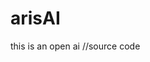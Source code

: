 # arisAI
this is an open ai 
//source code
<!DOCTYPE html>
<html lang="en">

<head>
    <meta charset="UTF-8">
    <meta name="viewport" content="width=device-width, initial-scale=1.0">
    <title>AI Chat Assistant</title>
    <script src="https://cdn.tailwindcss.com"></script>
    <script>
        tailwind.config = {
            darkMode: 'class'
        }

    </script>
    <style>
        @keyframes fadeIn {
            from {
                opacity: 0;
            }

            to {
                opacity: 1;
            }
        }

        @keyframes pulse {

            0%,
            100% {
                opacity: 1;
            }

            50% {
                opacity: 0.5;
            }
        }

        .fade-in {
            animation: fadeIn 0.3s ease-out forwards;
            will-change: opacity, transform;
        }
        .typing-indicator span {
            animation: pulse 1.5s infinite ease-in-out;
            will-change: opacity;
        }

        .typing-indicator span:nth-child(2) {
            animation-delay: 0.2s;
        }

        .typing-indicator span:nth-child(3) {
            animation-delay: 0.4s;
        }

        .chat-height {
            height: calc(100vh - 200px);
        }

        @media (max-width: 640px) {
            .chat-height {
                height: calc(100vh - 180px);
            }
        }
    </style>
</head>

<body class="bg-gray-50 dark:bg-gray-900 transition-colors duration-200">
    <div class="max-w-4xl mx-auto h-screen flex flex-col">
        <!-- Header -->
        <div id="navbar"
            class="bg-white dark:bg-gray-800 shadow-sm p-4 flex items-center justify-between border-b border-gray-200 dark:border-gray-700">
            <div class="flex items-center space-x-3">
                <img src="logo.png" alt="AI Assistant Logo" class="w-10 h-10 rounded-full" />
                <h1 class="text-xl font-bold text-gray-900 dark:text-white">aris</h1>
            </div>
            <!-- No additional <script src="..."> needed here; Tailwind is already loaded in <head> -->


            <div class="flex items-center space-x-2">
                <button type="button" id="theme-toggle"
                    class="p-2 rounded-full hover:bg-gray-200 dark:hover:bg-gray-700 transition-colors"
                    title="Toggle theme" aria-label="Toggle theme">
                    <svg id="theme-icon" class="w-5 h-5 text-gray-600 dark:text-gray-300" fill="none"
                        viewBox="0 0 24 24" stroke="currentColor">
                        <path stroke-linecap="round" stroke-linejoin="round" stroke-width="2"
                            d="M12 3v1m0 16v1m9-9h-1M4 12H3m15.364 6.364l-.707-.707M6.343 6.343l-.707-.707m12.728 0l-.707.707M6.343 17.657l-.707.707M16 12a4 4 0 11-8 0 4 4 0 018 0z" />
                    </svg>
                    <!-- Archive toggle button -->
                    <!-- Archive toggle button for sidebar (shows only on desktop) -->
                    <!-- <button type="button" id="sidebar-archive-toggle"
                        class="hidden md:inline-flex p-2 rounded-full hover:bg-gray-200 dark:hover:bg-gray-700 transition-colors ml-2"
                        title="Show/Hide Archive in Sidebar" aria-label="Show/Hide Archive in Sidebar">

                    </button> -->
                    <script>
                        // Archive toggle for sidebar
                        const sidebarArchiveToggle = document.getElementById('sidebar-archive-toggle');
                        const sidebarArchiveIcon = document.getElementById('sidebar-archive-icon');
                        if (sidebarArchiveToggle) {
                            sidebarArchiveToggle.addEventListener('click', () => {
                                showArchive = !showArchive;
                                sidebarArchiveIcon.classList.toggle('text-yellow-500', showArchive);
                                renderHistoryWithArchive();
                            });
                            sidebarArchiveToggle.style.display = 'none';
                        }
                        let lastLoadedIdx = null;
                        function loadHistory(idx) {
                            lastLoadedIdx = idx;
                            const messagesDiv = document.getElementById('messages');
                            messagesDiv.innerHTML = '';
                            currentSession = [];
                            chatHistory[idx].messages.forEach(msg => {
                                addMessage(msg.content, msg.isUser);
                                currentSession.push({ content: msg.content, isUser: msg.isUser });
                            });
                        }
                        // Override addMessage to handle session management
                        // const originalAddMessage = addMessage;
                        // let currentSession = [];
                        addMessage = function (content, isUser) {
                            originalAddMessage(content, isUser);
                            currentSession.push({ content, isUser });
                            // Save session as "New Chat" if first message, or use first user message as title
                            let title = currentSession.find(m => m.isUser)?.content?.slice(0, 30) || 'New Chat';
                            saveHistory(title, [...currentSession]);
                        };
                        // Initialize currentSession from last loaded history
                        if (lastLoadedIdx !== null && chatHistory[lastLoadedIdx]) {
                            currentSession = [...chatHistory[lastLoadedIdx].messages];
                        } else {
                            currentSession = [];
                            const navbarEl = document.getElementById('navbar');

                            if (navbarEl) {
                                navbarEl.classList.add('py-6', 'px-8');
                                navbarEl.classList.remove('p-4');
                                // Optionally increase text/icon size
                                navbarEl.querySelectorAll('h1').forEach(h => h.classList.add('text-2xl'));
                                navbarEl.querySelectorAll('svg').forEach(svg => svg.classList.add('w-6', 'h-6'));
                            }
                            /* Add navbar icons: share, three-dot (archive/delete), user login */
                            const navbar = document.getElementById('navbar');
                            /* Remove all children except the left (logo/name) and right (icons) containers, then rebuild the right side */
                            let left = null, right = null;
                            if (navbar) {
                                left = navbar.querySelector('.flex.items-center.space-x-3');
                                right = navbar.querySelector('.flex.items-center.space-x-2');
                            }
                        }
                        if (right) {
                            right.innerHTML = ''; // Clear right side
                            // Archive button
                            const archiveBtn = document.createElement('button');
                            archiveBtn.type = 'button';
                            archiveBtn.id = 'archive-toggle';
                            archiveBtn.className = 'p-2 rounded-full hover:bg-gray-200 dark:hover:bg-gray-700 transition-colors ml-2';
                            archiveBtn.title = 'Show/Hide Archive';
                            archiveBtn.setAttribute('aria-label', 'Show/Hide Archive');
                            archiveBtn.innerHTML = `
                                <svg id="archive-icon" class="w-5 h-5 text-gray-600 dark:text-gray-300" fill="none"
                                    viewBox="0 0 24 24" stroke="currentColor">
                                    <path stroke-linecap="round" stroke-linejoin="round" stroke-width="2"
                                        d="M20 7v10a2 2 0 01-2 2H6a2 2 0 01-2-2V7m16 0V5a2 2 0 00-2-2H6a2 2 0 00-2 2v2m16 0H4" />
                                </svg>
                            `;

                            // Share button
                            const shareBtn = document.createElement('button');
                            shareBtn.type = 'button';
                            shareBtn.className = 'p-2 rounded-full hover:bg-gray-200 dark:hover:bg-gray-700 transition-colors ml-2';
                            shareBtn.title = 'Share';
                            shareBtn.setAttribute('aria-label', 'Share');
                            shareBtn.innerHTML = `
                                <svg class="w-5 h-5 text-gray-600 dark:text-gray-300" fill="none" viewBox="0 0 24 24" stroke="currentColor">
                                    <path stroke-linecap="round" stroke-linejoin="round" stroke-width="2" d="M15 8a3 3 0 11-6 0 3 3 0 016 0zm6 8a6 6 0 10-12 0 6 6 0 0012 0zm-6-6v6" />
                                </svg>
                            `;
                            shareBtn.addEventListener('click', () => {
                                if (navigator.share) {
                                    navigator.share({
                                        title: document.title,
                                        url: window.location.href
                                    });
                                } else {
                                    prompt('Copy this link:', window.location.href);
                                }
                            });
                            // User/login button
                            const userBtn = document.createElement('button');
                            userBtn.type = 'button';
                            userBtn.className = 'p-2 rounded-full hover:bg-gray-200 dark:hover:bg-gray-700 transition-colors ml-2';
                            userBtn.title = 'User Login';
                            userBtn.setAttribute('aria-label', 'User Login');
                            userBtn.innerHTML = `
                                <svg class="w-6 h-6 text-gray-600 dark:text-gray-300" fill="none" viewBox="0 0 24 24" stroke="currentColor">
                                    <path stroke-linecap="round" stroke-linejoin="round" stroke-width="2" d="M5.121 17.804A9 9 0 1112 21a9 9 0 01-6.879-3.196z" />
                                    <path stroke-linecap="round" stroke-linejoin="round" stroke-width="2" d="M15 11a3 3 0 11-6 0 3 3 0 016 0z" />
                                </svg>
                            `;
                            userBtn.addEventListener('click', () => {
                                alert('User login/profile action');
                            });
                            // Theme toggle button (already present)
                            const themeToggle = document.getElementById('theme-toggle');
                            if (themeToggle) {
                                right.appendChild(themeToggle);
                            }
                            right.appendChild(archiveBtn);
                            right.appendChild(shareBtn);
                            right.appendChild(userBtn);
                        }
                        if (navbar) {
                            // Create share button
                            const shareBtn = document.createElement('button');
                            shareBtn.type = 'button';
                            shareBtn.className = 'p-2 rounded-full hover:bg-gray-200 dark:hover:bg-gray-700 transition-colors ml-2';
                            shareBtn.title = 'Share';
                            shareBtn.innerHTML = `
                                <svg class="w-5 h-5 text-gray-600 dark:text-gray-300" fill="none" viewBox="0 0 24 24" stroke="currentColor">
                                    <path stroke-linecap="round" stroke-linejoin="round" stroke-width="2" d="M15 8a3 3 0 11-6 0 3 3 0 016 0zm6 8a6 6 0 10-12 0 6 6 0 0012 0zm-6-6v6" />
                                </svg>
                            `;
                            shareBtn.addEventListener('click', () => {
                                if (navigator.share) {
                                    navigator.share({
                                        title: document.title,
                                        url: window.location.href
                                    });
                                } else {
                                    prompt('Copy this link:', window.location.href);
                                }
                            });

                            // Create three-dot menu button
                            const menuBtn = document.createElement('button');
                            menuBtn.type = 'button';
                            menuBtn.className = 'p-2 rounded-full hover:bg-gray-200 dark:hover:bg-gray-700 transition-colors ml-2 relative';
                            menuBtn.title = 'More options';
                            menuBtn.innerHTML = `
                                <svg class="w-5 h-5 text-gray-600 dark:text-gray-300" fill="none" viewBox="0 0 24 24" stroke="currentColor">
                                    <circle cx="5" cy="12" r="1.5"/>
                                    <circle cx="12" cy="12" r="1.5"/>
                                    <circle cx="19" cy="12" r="1.5"/>
                                </svg>
                            `;
                            // Remove or adjust these lines to avoid layout issues
                            // navbar.style.width = '1000%';
                            // navbar.style.maxWidth = 'max-content';
                            // Dropdown menu for three-dot
                            const menu = document.createElement('div');
                            menu.className = 'absolute right-0 mt-2 w-40 bg-white dark:bg-gray-800 rounded shadow-lg border border-gray-200 dark:border-gray-700 z-50 hidden';
                            menu.innerHTML = `
                                <button class="w-full text-left px-4 py-2 hover:bg-gray-100 dark:hover:bg-gray-700" id="navbar-archive">Archive</button>
                                <button class="w-full text-left px-4 py-2 hover:bg-gray-100 dark:hover:bg-gray-700 text-red-500" id="navbar-delete">Delete</button>
                            `;
                            menuBtn.appendChild(menu);
                            menuBtn.addEventListener('click', (e) => {
                                e.stopPropagation();
                                menu.classList.toggle('hidden');
                            });
                            document.addEventListener('click', () => menu.classList.add('hidden'));
                            menu.querySelector('#navbar-archive').addEventListener('click', (e) => {
                                e.stopPropagation();
                                alert('Archive action from navbar');
                                menu.classList.add('hidden');
                            });
                            menu.querySelector('#navbar-delete').addEventListener('click', (e) => {
                                e.stopPropagation();
                                alert('Delete action from navbar');
                                menu.classList.add('hidden');
                            });

                            // Create user login icon
                            const userBtn = document.createElement('button');
                            userBtn.type = 'button';
                            userBtn.className = 'p-2 rounded-full hover:bg-gray-200 dark:hover:bg-gray-700 transition-colors ml-2';
                            userBtn.title = 'User Login';
                            userBtn.innerHTML = `
                                <svg class="w-6 h-6 text-gray-600 dark:text-gray-300" fill="none" viewBox="0 0 24 24" stroke="currentColor">
                                    <path stroke-linecap="round" stroke-linejoin="round" stroke-width="2" d="M5.121 17.804A9 9 0 1112 21a9 9 0 01-6.879-3.196z" />
                                    <path stroke-linecap="round" stroke-linejoin="round" stroke-width="2" d="M15 11a3 3 0 11-6 0 3 3 0 016 0z" />
                                </svg>
                            `;
                            userBtn.addEventListener('click', () => {
                                alert('User login/profile action');
                            });

                            // Insert icons before the archive-toggle button
                            const archiveToggle = document.getElementById('archive-toggle');
                            if (archiveToggle) {
                                archiveToggle.parentNode.insertBefore(shareBtn, archiveToggle);
                                archiveToggle.parentNode.insertBefore(menuBtn, archiveToggle);
                                archiveToggle.parentNode.insertBefore(userBtn, archiveToggle.nextSibling);
                            }
                        }
                        // Initialize lastLoadedIdx to null
                        lastLoadedIdx = null;
                        // Add logic to handle session management
                        // This will be used to determine if we are continuing a session or starting a new one

                        // Initialize lastLoadedIdx to null
                        lastLoadedIdx = null; // No chat loaded initially
                        // Initialize currentSession to an empty array
                        /*
                         * When loading a chat from history, continue in that session (no "New Chat" is created).
                         * When sending a message, if lastLoadedIdx is set, append to that session.
                         * If not, create a new session.
                         * This logic is handled in the overridden addMessage below.
                         */

                        // When sending a message, continue in the current session if loaded from history
                        const originalAddMessageForContinue = addMessage;
                        addMessage = function (content, isUser) {
                            originalAddMessageForContinue(content, isUser);
                            if (lastLoadedIdx !== null && chatHistory[lastLoadedIdx]) {
                                currentSession.push({ content, isUser });
                                chatHistory[lastLoadedIdx].messages = [...currentSession];
                                // Update title if first user message
                                let title = currentSession.find(m => m.isUser)?.content?.slice(0, 30) || 'New Chat';
                                chatHistory[lastLoadedIdx].title = title;
                                localStorage.setItem('chatHistory', JSON.stringify(chatHistory));
                                renderHistoryWithArchive();
                            } else {
                                currentSession.push({ content, isUser });
                                let title = currentSession.find(m => m.isUser)?.content?.slice(0, 30) || 'New Chat';
                                saveHistory(title, [...currentSession]);
                                lastLoadedIdx = 0;
                            }
                        };
                    </script>
                    <button type="button" id="archive-toggle"
                        class="p-2 rounded-full hover:bg-gray-200 dark:hover:bg-gray-700 transition-colors ml-2"
                        title="Show/Hide Archive" aria-label="Show/Hide Archive">
                        <svg id="archive-icon" class="w-5 h-5 text-gray-600 dark:text-gray-300" fill="none"
                            viewBox="0 0 24 24" stroke="currentColor">
                            <path stroke-linecap="round" stroke-linejoin="round" stroke-width="2"
                                d="M20 7v10a2 2 0 01-2 2H6a2 2 0 01-2-2V7m16 0V5a2 2 0 00-2-2H6a2 2 0 00-2 2v2m16 0H4" />
                        </svg>
                    </button>
                    
                    <script>

                        // Archive toggle 
                        /* Move sidebar toggle button below the header/logo on mobile */
                        function adjustSidebarToggleBtn() {
                            const sidebarToggleBtn = document.getElementById('sidebar-toggle');
                            const header = document.querySelector('.bg-white.shadow-sm.p-4.flex.items-center.justify-between');

                            if (window.innerWidth < 768 && sidebarToggleBtn && header) {
                                header.parentNode.insertBefore(sidebarToggleBtn, header.firstChild); // insert at start of header

                                sidebarToggleBtn.style.position = 'relative';
                                sidebarToggleBtn.style.left = '0';
                                sidebarToggleBtn.style.transform = 'none';
                                sidebarToggleBtn.style.marginTop = '0';
                                sidebarToggleBtn.style.marginLeft = '0.5rem';
                            } else if (sidebarToggleBtn) {
                                // Restore to fixed position for desktop
                                sidebarToggleBtn.style.position = 'fixed';
                                sidebarToggleBtn.style.top = '1rem';
                                sidebarToggleBtn.style.left = '1rem';
                                sidebarToggleBtn.style.transform = '';
                                sidebarToggleBtn.style.marginTop = '';
                                sidebarToggleBtn.style.marginLeft = '';
                            }
                        }

                        window.addEventListener('resize', adjustSidebarToggleBtn);
                        document.addEventListener('DOMContentLoaded', adjustSidebarToggleBtn);
                        adjustSidebarToggleBtn();
                        let showArchive = false;
                        const archiveToggle = document.getElementById('archive-toggle');
                        const archiveIcon = document.getElementById('archive-icon');

                        // Make sure historyList is defined before using it
                        // Only assign if not already declared
                        // Removed redeclaration to avoid SyntaxError
                        if (typeof sidebarArchiveToggle === 'undefined') {
                            sidebarArchiveToggle = document.getElementById('sidebar-archive-toggle');
                        }
                        if (sidebarArchiveToggle) {
                            sidebarArchiveToggle.style.display = 'inline-flex';
                        }

                        // Ensure sidebar overlays header/logo on mobile
                        function adjustSidebarZIndex() {
                            const sidebar = document.getElementById('history-sidebar');
                            if (!sidebar) return;
                            if (window.innerWidth < 768) {
                                sidebar.style.zIndex = '50';
                            } else {
                                sidebar.style.zIndex = '30';
                            }
                        }
                        window.addEventListener('resize', adjustSidebarZIndex);
                        document.addEventListener('DOMContentLoaded', adjustSidebarZIndex);
                        adjustSidebarZIndex();
                        // Make sure historyList is defined before using it
                        if (typeof historyList === 'undefined') {
                            historyList = document.getElementById('history-list');
                        }

                        function renderHistoryWithArchive() {
                            // Ensure historyList is assigned before use
                            if (!historyList) {
                                historyList = document.getElementById('history-list');
                                if (!historyList) return;
                            }
                            historyList.innerHTML = '';
                            let filtered = chatHistory.filter(item => showArchive ? item.archived : !item.archived);
                            if (filtered.length === 0) {
                                historyList.innerHTML = `<li class="text-gray-400 text-center py-8">${showArchive ? 'No archived chats' : 'No history yet'}</li>`;
                                return;
                            }
                            filtered.forEach((item, idx) => {
                                // Find the real index in chatHistory
                                const realIdx = chatHistory.indexOf(item);
                                const li = document.createElement('li');
                                li.className = 'group flex items-center justify-between bg-gray-100 dark:bg-gray-800 rounded px-3 py-2 cursor-pointer hover:bg-purple-100 dark:hover:bg-purple-900/40 transition relative';
                                const menuBtn = document.createElement('button');
                                menuBtn.type = 'button';
                                menuBtn.className = 'history-menu-btn ml-2 text-gray-400 hover:text-gray-700 dark:hover:text-gray-200 p-1 rounded-full focus:outline-none';
                                menuBtn.title = 'Options';
                                menuBtn.innerHTML = `
                                    <svg class="w-5 h-5" fill="none" stroke="currentColor" viewBox="0 0 24 24">
                                    <circle cx="5" cy="12" r="1.5"/>
                                    <circle cx="12" cy="12" r="1.5"/>
                                    <circle cx="19" cy="12" r="1.5"/>
                                    </svg>
                                `;
                                const menu = document.createElement('div');
                                menu.className = 'history-options-menu absolute right-0 mt-1 shadow-lg border dark:border-gray-700';
                                menu.innerHTML = `
                                    <button class="rename-history">Rename</button>
                                    <button class="archive-history">${showArchive ? 'Remove from Archive' : 'Archive'}</button>
                                    <button class="delete-history text-red-500">Delete</button>
                                `;
                                menuBtn.addEventListener('click', (e) => {
                                    e.stopPropagation();
                                    document.querySelectorAll('.history-options-menu').forEach(m => m.style.display = 'none');
                                    menu.style.display = menu.style.display === 'block' ? 'none' : 'block';
                                });
                                document.addEventListener('click', () => { menu.style.display = 'none'; });
                                menu.querySelector('.rename-history').addEventListener('click', (e) => {
                                    e.stopPropagation();
                                    menu.style.display = 'none';
                                    const newTitle = prompt('Rename chat:', chatHistory[realIdx].title);
                                    if (newTitle && newTitle.trim()) {
                                        chatHistory[realIdx].title = newTitle.trim();
                                        localStorage.setItem('chatHistory', JSON.stringify(chatHistory));
                                        renderHistoryWithArchive();
                                    }
                                });
                                menu.querySelector('.archive-history').addEventListener('click', (e) => {
                                    e.stopPropagation();
                                    menu.style.display = 'none';
                                    chatHistory[realIdx].archived = !showArchive;
                                    localStorage.setItem('chatHistory', JSON.stringify(chatHistory));
                                    renderHistoryWithArchive();
                                });
                                menu.querySelector('.delete-history').addEventListener('click', (e) => {
                                    e.stopPropagation();
                                    menu.style.display = 'none';
                                    chatHistory.splice(realIdx, 1);
                                    localStorage.setItem('chatHistory', JSON.stringify(chatHistory));
                                    renderHistoryWithArchive();
                                });
                                li.innerHTML = `
                                    <span class="truncate text-gray-900 dark:text-white">${item.title}</span>
                                `;
                                li.appendChild(menuBtn);
                                li.appendChild(menu);
                                li.addEventListener('click', (e) => {
                                    if (e.target.closest('.history-menu-btn') || e.target.closest('.history-options-menu')) return;
                                    loadHistory(realIdx);
                                    if (window.innerWidth < 768) closeSidebar();
                                });
                                historyList.appendChild(li);
                            });
                        }
                        // Override renderHistory
                        renderHistory = renderHistoryWithArchive;
                        archiveToggle.addEventListener('click', () => {
                            showArchive = !showArchive;
                            archiveIcon.classList.toggle('text-yellow-500', showArchive);
                            renderHistoryWithArchive();
                        });
                        // On load, render history (not archived)
                        document.addEventListener('DOMContentLoaded', () => {
                            renderHistoryWithArchive();
                        });
                    </script>
                    <!-- Replace placeholder image with your logo -->
                    <!-- No additional logo needed here; the AI avatar/logo is already shown with each AI message in the chat area. If you want to ensure the AI's logo (logo.png) is used for all AI answers, update the <img> src in addMessage: -->
                    <!-- No additional logo needed here; the AI avatar/logo is already shown with each AI message in the chat area. -->
                    <!-- In the addMessage function, replace: -->
                    <!-- <img src="https://placehold.co/30x30" alt="AI Avatar" class="w-8 h-8 rounded-full mt-1" /> -->
                    <!-- with: -->
                    <!-- <img src="logo.png" alt="AI Assistant Logo" class="w-8 h-8 rounded-full mt-1" /> -->

                </button>
            </div>
        </div>

        <!-- Chat area -->
        <div class="flex-1 overflow-y-auto p-4 chat-height" id="chat-container">
            <div class="flex flex-col space-y-4" id="messages">
                <!-- Welcome message -->
                <div class="flex flex-col items-start fade-in">
                    <div class="flex items-start space-x-2 max-w-xs sm:max-w-md md:max-w-lg">
                        <img src="logo.png" alt="AI Avatar" class="w-8 h-8 rounded-full mt-1" />
                        <div class="bg-purple-100 dark:bg-purple-900/50 p-3 rounded-2xl rounded-tl-none">
                            <p class="text-gray-800 dark:text-gray-100">Hello! I'm your smart assistant here to answer
                                all your questions in real time.</p>
                            <p class="text-xs text-gray-500 dark:text-gray-400 mt-1">Just now</p>
                        </div>
                    </div>
                </div>
            </div>
        </div>

        <!-- Input area -->
        <div class="bg-white dark:bg-gray-800 border-t border-gray-200 dark:border-gray-700 p-4">
            <form id="message-form" class="flex items-center space-x-2">
                <div class="flex-1 relative">
                    <input type="text" id="user-input" placeholder="Ask me anything..."
                        class="w-full p-4 pr-12 rounded-full border border-gray-300 dark:border-gray-600 bg-gray-50 dark:bg-gray-700 text-gray-900 dark:text-white focus:outline-none focus:ring-2 focus:ring-purple-500 focus:border-transparent transition-all" />
                    <button type="button" id="clear-btn"
                        class="absolute right-3 top-1/2 transform -translate-y-1/2 text-gray-400 hover:text-gray-600 dark:hover:text-gray-300"
                        title="Clear input" aria-label="Clear input">
                        <svg class="w-5 h-5" fill="none" stroke="currentColor" viewBox="0 0 24 24">
                            <path stroke-linecap="round" stroke-linejoin="round" stroke-width="2"
                                d="M6 18L18 6M6 6l12 12" />
                        </svg>
                    </button>
                </div>
                <button type="submit"
                    class="p-3 bg-blue-600 text-white rounded-full hover:bg-blue-700 focus:outline-none focus:ring-2 focus:ring-blue-500 focus:ring-offset-2 transition-colors"
                    title="Send message" aria-label="Send message">
                    <svg class="w-5 h-5" fill="none" stroke="currentColor" viewBox="0 0 24 24">
                        <path stroke-linecap="round" stroke-linejoin="round" stroke-width="2"
                            d="M12 19l9 2-9-18-9 18 9-2zm0 0v-8" />
                    </svg>
                </button>
            </form>
            <p class="text-xs text-gray-500 dark:text-gray-400 mt-2 text-center">Responses are generated in real-time
                and may require verification.</p>
        </div>
    </div>

    <script>
        /* Side history bar functionality */

        // Create sidebar HTML
        const sidebar = document.createElement('aside');
        sidebar.id = 'history-sidebar';
        sidebar.className = 'fixed left-0 top-0 h-full w-64 bg-white dark:bg-gray-900 border-r border-gray-200 dark:border-gray-700 shadow-lg z-30 flex flex-col transition-transform transform -translate-x-full md:translate-x-0';
        sidebar.innerHTML = `
            <div class="flex items-center justify-between p-4 border-b border-gray-200 dark:border-gray-700">
                <span class="font-bold text-lg text-gray-900 dark:text-white">History</span>
                <button id="sidebar-close" class="md:hidden p-2 rounded hover:bg-gray-100 dark:hover:bg-gray-800" title="Close sidebar">
                    <svg class="w-5 h-5 text-gray-600 dark:text-gray-300" fill="none" viewBox="0 0 24 24" stroke="currentColor">
                        <path stroke-linecap="round" stroke-linejoin="round" stroke-width="2" d="M6 18L18 6M6 6l12 12" />
                    </svg>
                </button>
            </div>
            <ul id="history-list" class="flex-1 overflow-y-auto p-2 space-y-2"></ul>
            <div class="p-4 border-t border-gray-200 dark:border-gray-700">
                <button id="clear-history" class="w-full py-2 px-3 bg-red-500 text-white rounded hover:bg-red-600 text-sm">Clear History</button>
            </div>
        `;
        // Add "three dot" (options) button to each history item
        // This will be handled in renderHistory by adding a menu button and dropdown
        // Remove "Clear History" button and replace with icon-only button
        // sidebar.querySelector('#clear-history').outerHTML = '';
        sidebar.querySelector('#clear-history').outerHTML = `
            <button id="clear-history" class="w-10 h-10 flex items-center justify-center mx-auto bg-red-500 text-white rounded-full hover:bg-red-600 text-sm" title="Clear History" aria-label="Clear History">
                <svg class="w-5 h-5" fill="none" stroke="currentColor" viewBox="0 0 24 24">
                    <path stroke-linecap="round" stroke-linejoin="round" stroke-width="2" d="M6 18L18 6M6 6l12 12" />
                </svg>
            </button>
            
        `;
        sidebar.querySelector('#clear-history').outerHTML = `
            <button id="clear-history" class="w-10 h-10 flex items-center justify-center mx-auto bg-red-500 text-white rounded-full hover:bg-red-600 text-sm" title="Clear History" aria-label="Clear History">
            <svg class="w-5 h-5" fill="none" stroke="currentColor" viewBox="0 0 24 24">
                <path stroke-linecap="round" stroke-linejoin="round" stroke-width="2" d="M6 18L18 6M6 6l12 12" />
            </svg>
            </button>
        `;
        // Add styles for the dropdown menu
        const style = document.createElement('style');
        style.innerHTML = `
        .history-options-menu {
            display: none;
            position: absolute;
            right: 0.5rem;
            top: 2.5rem;
            z-index: 50;
            min-width: 8rem;
            background: white;
            border-radius: 0.5rem;
            box-shadow: 0 2px 8px rgba(0,0,0,0.08);
            border: 1px solid #e5e7eb;
        }
        .dark .history-options-menu {
            background: #1f2937;
            border-color: #374151;
        }
        .history-options-menu button {
            width: 100%;
            text-align: left;
            padding: 0.5rem 0.5rem;
            background: none;
            border: none;
            color: #374151;
            font-size: 0.95rem;
            cursor: pointer;
        }
        .dark .history-options-menu button {
            color:#d1d5db;
        }
        .history-options-menu button:hover {
            background: #f3f4f6;
        }
        .dark .history-options-menu button:hover {
            background: #4b5563;
        }
        `;
        document.head.appendChild(style);

        // Patch renderHistory to add three-dot menu
        const originalRenderHistory = renderHistory;
        renderHistory = function () {
            historyList.innerHTML = '';
            if (chatHistory.length === 0) {
                historyList.innerHTML = `<li class="text-gray-400 text-center py-8">No history yet</li>`;
                return;
            }
            chatHistory.forEach((item, idx) => {
                const li = document.createElement('li');
                li.className = 'group flex items-center justify-between bg-gray-100 dark:bg-gray-800 rounded px-3 py-2 cursor-pointer hover:bg-purple-100 dark:hover:bg-purple-900/40 transition';

                // Three-dot button
                const menuBtn = document.createElement('button');
                menuBtn.type = 'button';
                menuBtn.className = 'history-menu-btn ml-2 text-gray-400 hover:text-gray-700 dark:hover:text-gray-200 p-1 rounded-full focus:outline-none';
                menuBtn.title = 'Options';
                menuBtn.innerHTML = `
                <svg class="w-5 h-5" fill="none" stroke="currentColor" viewBox="0 0 24 24">
                <circle cx="5" cy="12" r="1.5"/>
                <circle cx="12" cy="12" r="1.5"/>
                <circle cx="19" cy="12" r="1.5"/>
                </svg>
            `;

                // Dropdown menu
                const menu = document.createElement('div');
                menu.className = 'history-options-menu absolute right-0 mt-1 shadow-lg border dark:border-gray-700';
                menu.innerHTML = `
                <button class="rename-history">Rename</button>
                <button class="archive-history">Archive</button>
                <button class="delete-history text-red-500">Delete</button>
            `;

                // Show/hide menu logic
                menuBtn.addEventListener('click', (e) => {
                    e.stopPropagation();
                    // Hide all other menus
                    document.querySelectorAll('.history-options-menu').forEach(m => m.style.display = 'none');
                    menu.style.display = menu.style.display === 'block' ? 'none' : 'block';
                });
                // Hide menu on click outside
                document.addEventListener('click', () => { menu.style.display = 'none'; });

                // Rename
                menu.querySelector('.rename-history').addEventListener('click', (e) => {
                    e.stopPropagation();
                    menu.style.display = 'none';
                    const newTitle = prompt('Rename chat:', chatHistory[idx].title);
                    if (newTitle && newTitle.trim()) {
                        chatHistory[idx].title = newTitle.trim();
                        localStorage.setItem('chatHistory', JSON.stringify(chatHistory));
                        renderHistory();
                    }
                });
                // Archive (just mark as archived, not implemented in UI)
                menu.querySelector('.archive-history').addEventListener('click', (e) => {
                    e.stopPropagation();
                    menu.style.display = 'none';
                    chatHistory[idx].archived = true;
                    localStorage.setItem('chatHistory', JSON.stringify(chatHistory));
                    renderHistory();
                });
                // Delete
                menu.querySelector('.delete-history').addEventListener('click', (e) => {
                    e.stopPropagation();
                    menu.style.display = 'none';
                    chatHistory.splice(idx, 1);
                    localStorage.setItem('chatHistory', JSON.stringify(chatHistory));
                    renderHistory();
                });

                li.innerHTML = `
                <span class="truncate text-gray-900 dark:text-white">${item.title}</span>
            `;
                li.appendChild(menuBtn);
                li.appendChild(menu);

                li.addEventListener('click', (e) => {
                    if (e.target.closest('.delete-history')) return;
                    loadHistory(idx);
                    if (window.innerWidth < 768) closeSidebar();
                });
                li.querySelector('.delete-history').addEventListener('click', (e) => {
                    e.stopPropagation();
                    chatHistory.splice(idx, 1);
                    localStorage.setItem('chatHistory', JSON.stringify(chatHistory));
                    renderHistory();
                });
                historyList.appendChild(li);
            });
        };
        /*
         * Use a single archive icon for both "Archive" and "Remove from Archive" actions in the history menu.
         * The icon will visually indicate archived state (e.g., yellow when archived).
         */
        function getArchiveIcon(isArchived) {
            return `
                <svg class="w-5 h-5 ${isArchived ? 'text-yellow-500' : 'text-gray-400'}" fill="none" viewBox="0 0 24 24" stroke="currentColor">
                    <path stroke-linecap="round" stroke-linejoin="round" stroke-width="2" d="M20 7v10a2 2 0 01-2 2H6a2 2 0 01-2-2V7m16 0V5a2 2 0 00-2-2H6a2 2 0 00-2 2v2m16 0H4" />
                </svg>
            `;
        }
        function renderHistoryWithArchive() {
            historyList.innerHTML = '';
            let filtered = chatHistory.filter(item => showArchive ? item.archived : !item.archived);
            if (filtered.length === 0) {
                historyList.innerHTML = `<li class="text-gray-400 text-center py-8">${showArchive ? 'No archived chats' : 'No history yet'}</li>`;
                return;
            }

            filtered.forEach((item, idx) => {
                const realIdx = chatHistory.indexOf(item);
                const li = document.createElement('li');
                li.className = 'group flex items-center justify-between bg-gray-100 dark:bg-gray-800 rounded px-3 py-2 cursor-pointer hover:bg-purple-100 dark:hover:bg-purple-900/40 transition relative';
                const menuBtn = document.createElement('button');
                menuBtn.type = 'button';
                menuBtn.className = 'history-menu-btn ml-2 text-gray-400 hover:text-gray-700 dark:hover:text-gray-200 p-1 rounded-full focus:outline-none';
                menuBtn.title = 'Options';
                menuBtn.innerHTML = `
                    <svg class="w-5 h-5" fill="none" stroke="currentColor" viewBox="0 0 24 24">
                    <circle cx="5" cy="12" r="1.5"/>
                    <circle cx="12" cy="12" r="1.5"/>
                    <circle cx="19" cy="12" r="1.5"/>
                    </svg>
                `;
                const menu = document.createElement('div');
                menu.className = 'history-options-menu absolute right-0 mt-1 shadow-lg border dark:border-gray-700';
                menu.innerHTML = `
                    <button class="rename-history">Rename</button>
                    <button class="archive-history flex items-center gap-2">${getArchiveIcon(item.archived)}<span>${item.archived ? 'Remove from Archive' : 'Archive'}</span></button>
                    <button class="delete-history text-red-500">Delete</button>
                `;
                menuBtn.addEventListener('click', (e) => {
                    e.stopPropagation();
                    document.querySelectorAll('.history-options-menu').forEach(m => m.style.display = 'none');
                    menu.style.display = menu.style.display === 'block' ? 'none' : 'block';
                });
                document.addEventListener('click', () => { menu.style.display = 'none'; });
                menu.querySelector('.rename-history').addEventListener('click', (e) => {
                    e.stopPropagation();
                    menu.style.display = 'none';
                    const newTitle = prompt('Rename chat:', chatHistory[realIdx].title);
                    if (newTitle && newTitle.trim()) {
                        chatHistory[realIdx].title = newTitle.trim();
                        localStorage.setItem('chatHistory', JSON.stringify(chatHistory));
                        renderHistoryWithArchive();
                    }
                });
                menu.querySelector('.archive-history').addEventListener('click', (e) => {
                    e.stopPropagation();
                    menu.style.display = 'none';
                    chatHistory[realIdx].archived = !chatHistory[realIdx].archived;
                    localStorage.setItem('chatHistory', JSON.stringify(chatHistory));
                    renderHistoryWithArchive();
                });
                menu.querySelector('.delete-history').addEventListener('click', (e) => {
                    e.stopPropagation();
                    menu.style.display = 'none';
                    chatHistory.splice(realIdx, 1);
                    localStorage.setItem('chatHistory', JSON.stringify(chatHistory));
                    renderHistoryWithArchive();
                });
                li.innerHTML = `
                    <span class="truncate text-gray-900 dark:text-white">${item.title}</span>
                `;
                li.appendChild(menuBtn);
                li.appendChild(menu);
                li.addEventListener('click', (e) => {
                    if (e.target.closest('.history-menu-btn') || e.target.closest('.history-options-menu')) return;
                    loadHistory(realIdx);
                    if (window.innerWidth < 768) closeSidebar();
                });
                historyList.appendChild(li);
            });
        }
        // Override renderHistory
        renderHistory = renderHistoryWithArchive;
        // Insert sidebar into body
        document.body.appendChild(sidebar);
        // Assign historyList after sidebar is in the DOM
        historyList = document.getElementById('history-list');
        // Shift main content right to make space for sidebar on desktop
        function adjustMainContent() {
            const mainContainer = document.querySelector('.max-w-4xl.mx-auto.h-screen.flex.flex-col');
            if (window.innerWidth >= 768) {
                mainContainer.style.marginLeft = '17rem'; // 64px * 4 = 256px = 17rem
            } else {
                mainContainer.style.marginLeft = '1.5rem'; // 64px for mobile
            }
        }
        adjustMainContent();
        window.addEventListener('resize', adjustMainContent);
        // Sidebar toggle button (hamburger)
        const sidebarToggleBtn = document.createElement('button');
        sidebarToggleBtn.id = 'sidebar-toggle';
        sidebarToggleBtn.className = 'fixed left-4 top-4 z-40 md:hidden p-2 rounded-full bg-white dark:bg-gray-900 border border-gray-200 dark:border-gray-700 shadow hover:bg-gray-100 dark:hover:bg-gray-800';
        sidebarToggleBtn.innerHTML = `
            <svg class="w-6 h-6 text-gray-700 dark:text-gray-200" fill="none" viewBox="0 0 24 24" stroke="currentColor">
                <path stroke-linecap="round" stroke-linejoin="round" stroke-width="2" d="M4 6h16M4 12h16M4 18h16" />
            </svg>
        `;
        document.body.appendChild(sidebarToggleBtn);

        // Responsive sidebar open/close
        function openSidebar() {
            sidebar.classList.remove('-translate-x-full');
        }
        function closeSidebar() {
            sidebar.classList.add('-translate-x-full');
        }
        sidebarToggleBtn.addEventListener('click', openSidebar);
        sidebar.querySelector('#sidebar-close').addEventListener('click', closeSidebar);

        // Hide sidebar on small screens by default
        if (window.innerWidth < 768) closeSidebar();
        window.addEventListener('resize', () => {
            if (window.innerWidth < 768) closeSidebar();
            else openSidebar();
        });
        // Assign historyList after sidebar is appended to the DOM
        var historyList = document.getElementById('history-list');
        let chatHistory = JSON.parse(localStorage.getItem('chatHistory') || '[]');
        var historyList = document.getElementById('history-list');

        // Save a new chat session
        function saveHistory(title, messages) {
            chatHistory.unshift({ title, messages, time: Date.now() });
            if (chatHistory.length > 30) chatHistory = chatHistory.slice(0, 30);
            localStorage.setItem('chatHistory', JSON.stringify(chatHistory));
            renderHistory();
        }

        // Render history list
        function renderHistory() {
            historyList.innerHTML = '';
            if (chatHistory.length === 0) {
                historyList.innerHTML = `<li class="text-gray-400 text-center py-8">No history yet</li>`;
                return;
            }
            chatHistory.forEach((item, idx) => {
                const li = document.createElement('li');
                li.className = 'group flex items-center justify-between bg-gray-100 dark:bg-gray-800 rounded px-3 py-2 cursor-pointer hover:bg-purple-100 dark:hover:bg-purple-900/40 transition';
                li.innerHTML = `
                    <span class="truncate text-gray-900 dark:text-white">${item.title}</span>
                    <button class="delete-history ml-2 text-gray-400 hover:text-red-500" title="Delete">
                        <svg class="w-4 h-4" fill="none" stroke="currentColor" viewBox="0 0 24 24">
                            <path stroke-linecap="round" stroke-linejoin="round" stroke-width="2" d="M6 18L18 6M6 6l12 12" />
                        </svg>
                    </button>
                `;

                li.addEventListener('click', (e) => {
                    if (e.target.closest('.delete-history')) return;
                    loadHistory(idx);
                    if (window.innerWidth < 768) closeSidebar();
                });
                li.querySelector('.delete-history').addEventListener('click', (e) => {
                    e.stopPropagation();
                    chatHistory.splice(idx, 1);
                    localStorage.setItem('chatHistory', JSON.stringify(chatHistory));
                    renderHistory();
                });
                historyList.appendChild(li);
            });
        }

        // Load a chat session from history
        function loadHistory(idx) {
            const messagesDiv = document.getElementById('messages');
            messagesDiv.innerHTML = '';
            chatHistory[idx].messages.forEach(msg => {
                addMessage(msg.content, msg.isUser);
            });
        }

        // Clear all history
        document.getElementById('clear-history').addEventListener('click', () => {
            if (confirm('Clear all chat history?')) {
                chatHistory = [];
                localStorage.removeItem('chatHistory');
                renderHistory();
            }
        });

        // Save chat after each user/AI message
        const originalAddMessage = addMessage;
        let currentSession = [];
        addMessage = function (content, isUser) {
            originalAddMessage(content, isUser);
            currentSession.push({ content, isUser });
            // Save session as "New Chat" if first message, or use first user message as title
            let title = currentSession.find(m => m.isUser)?.content?.slice(0, 30) || 'New Chat';
            saveHistory(title, [...currentSession]);
        };

        // On page load, render history
        renderHistory();
        // WebSocket connection
        let socket;
let reconnectAttempts = 0;
const maxReconnectAttempts = 5;

function connectWebSocket() {
    socket = new WebSocket('ws://localhost:8080');

    socket.onopen = () => {
        reconnectAttempts = 0;
        addMessage('✅ Connected to server.', false);
        userInput.disabled = false;
        messageForm.querySelector('button[type="submit"]').disabled = false;
    };

    socket.onclose = () => {
        addMessage('⚠️ Disconnected from server. Attempting to reconnect...', false);
        userInput.disabled = true;
        messageForm.querySelector('button[type="submit"]').disabled = true;
        if (reconnectAttempts < maxReconnectAttempts) {
            reconnectAttempts++;
            setTimeout(connectWebSocket, 1000 * reconnectAttempts); // Exponential backoff
        } else {
            addMessage('❌ Unable to reconnect to server. Please reload the page.', false);
        }
    };

    socket.onerror = (err) => {
        addMessage('❌ WebSocket error. See console for details.', false);
        console.error('WebSocket error:', err);
    };

    socket.onmessage = (event) => {
        const response = event.data;
        addMessage(response, false);
        if (!response.startsWith('🕒') && !response.startsWith('⏳')) {
            userInput.disabled = false;
            messageForm.querySelector('button[type="submit"]').disabled = false;
            userInput.focus();
            waitingForResponse = false;
        }
    };
}

connectWebSocket();

        // Theme toggle functionality
        const themeToggle = document.getElementById('theme-toggle');
        const themeIcon = document.getElementById('theme-icon');
        const html = document.documentElement;

        function setThemeIcon(isDark) {
            // Remove all children from themeIcon
            while (themeIcon.firstChild) {
                themeIcon.removeChild(themeIcon.firstChild);
            }
            themeIcon.setAttribute('xmlns', 'http://www.w3.org/2000/svg');
            // Create new path element
            const path = document.createElementNS('http://www.w3.org/2000/svg', 'path');
            path.setAttribute('stroke-linecap', 'round');
            path.setAttribute('stroke-linejoin', 'round');
            path.setAttribute('stroke-width', '2');
            if (isDark) {
                path.setAttribute('d', 'M20.354 15.354A9 9 0 018.646 3.646 9.003 9.003 0 0012 21a9.003 9.003 0 008.354-5.646z');
            } else {
                path.setAttribute('d', 'M12 3v1m0 16v1m9-9h-1M4 12H3m15.364 6.364l-.707-.707M6.343 6.343l-.707-.707m12.728 0l-.707.707M6.343 17.657l-.707.707M16 12a4 4 0 11-8 0 4 4 0 018 0z');
            }
            themeIcon.appendChild(path);
        }

        const currentTheme = localStorage.getItem('theme') || 'light';
        if (currentTheme === 'dark') {
            html.classList.add('dark');
            setThemeIcon(true);
        } else {
            setThemeIcon(false);
        }

        themeToggle.addEventListener('click', () => {
            const isDark = !html.classList.contains('dark');
            html.classList.toggle('dark');
            localStorage.setItem('theme', isDark ? 'dark' : 'light');
            setThemeIcon(isDark);
        });

        // Chat functionality
        const messageForm = document.getElementById('message-form');
        const userInput = document.getElementById('user-input');
        const chatContainer = document.getElementById('chat-container');
        const clearBtn = document.getElementById('clear-btn');

        function addMessage(content, isUser) {
            const messageElement = document.createElement('div');
            messageElement.className = `flex flex-col items-${isUser ? 'end' : 'start'} fade-in`;

            const timestamp = new Date().toLocaleTimeString([], { hour: '2-digit', minute: '2-digit' });

            // Message bubble and avatar
            let inner = '';
            if (isUser) {
                inner = `
                <div class="flex items-end space-x-2 justify-end max-w-xs sm:max-w-md md:max-w-lg">
                    <div class="bg-blue-600 text-white p-3 rounded-2xl rounded-br-none shadow">
                        <p>${content.replace(/\n/g, '<br>')}</p>
                        <p class="text-xs text-gray-200 mt-1 text-right">${timestamp}</p>
                    </div>
                    <img src="image.png" alt="User Avatar" class="w-8 h-8 rounded-full ml-1 mt-1" />
                </div>
                `;
            } else {
                inner = `
                <div class="flex items-start space-x-2 max-w-xs sm:max-w-md md:max-w-lg">
                    <img src="logo.png" alt="AI Assistant Logo" class="w-8 h-8 rounded-full mt-1" />
                    <div class="bg-purple-100 dark:bg-purple-900/50 p-3 rounded-2xl rounded-tl-none">
                        <p class="text-gray-800 dark:text-gray-100">${content.replace(/\n/g, '<br>')}</p>
                        <p class="text-xs text-gray-500 dark:text-gray-400 mt-1">${timestamp}</p>
                    </div>
                </div>
                `;
            }
            messageElement.innerHTML = inner;
            document.getElementById('messages').appendChild(messageElement);
            // Scroll to bottom
            const chatContainer = document.getElementById('chat-container');
            chatContainer.scrollTop = chatContainer.scrollHeight;
        }

        // Prevent multiple requests: disable input and send button while waiting
        let waitingForResponse = false;

        messageForm.addEventListener('submit', (e) => {
            e.preventDefault();
            if (waitingForResponse) return;
            const message = userInput.value.trim();
            if (!message) return;
            addMessage(message, true);
            if (socket.readyState === WebSocket.OPEN) {
                socket.send(message);
            } else {
                addMessage("⚠️ Unable to send message: not connected to server.", false);
            }
            userInput.value = '';
            userInput.disabled = true;
            messageForm.querySelector('button[type="submit"]').disabled = true;
            waitingForResponse = true;
        });

        socket.onmessage = (event) => {
            const response = event.data;
            // Always show server messages (queue, rate limit, etc.) as system messages
            addMessage(response, false);
            // Only re-enable input if the response is not a queue or retry message
            if (!response.startsWith('🕒') && !response.startsWith('⏳')) {
                userInput.disabled = false;
                messageForm.querySelector('button[type="submit"]').disabled = false;
                userInput.focus();
                waitingForResponse = false;
            }
        };
        // Handle Enter key to submit message
        userInput.addEventListener('keydown', (e) => {
            if (e.key === 'Enter' && !e.shiftKey) {
                e.preventDefault();
                messageForm.dispatchEvent(new Event('submit'));
            }
        });
        // Handle Escape key to clear input
        userInput.addEventListener('keydown', (e) => {
            if (e.key === 'Escape') {
                e.preventDefault();
                userInput.value = '';
                userInput.focus();
            }
        });
        // Handle click outside to close dropdown menus
        document.addEventListener('click', (e) => {
            if (!e.target.closest('.history-menu-btn') && !e.target.closest('.history-options-menu')) {
                document.querySelectorAll('.history-options-menu').forEach(menu => {
                    menu.style.display = 'none';
                });
            }
        });
        // Handle click outside to close sidebar
        document.addEventListener('click', (e) => {
            if (!e.target.closest('#history-sidebar') && !e.target.closest('#sidebar-toggle')) {
                closeSidebar();
            }
        });
        // Handle click on history toggle button
        document.getElementById('sidebar-toggle').addEventListener('click', () => {
            toggleSidebar();
        });
        // Function to toggle sidebar visibility

        function toggleSidebar() {
            if (sidebar.classList.contains('-translate-x-full')) {
                openSidebar();
            } else {
                closeSidebar();
            }
        }
        // Initial render of history
        renderHistoryWithArchive();
        // Add event listener to clear history button
        document.getElementById('clear-history').addEventListener('click', () => {
            if (confirm('Are you sure you want to clear all chat history?')) {
                chatHistory = [];
                localStorage.removeItem('chatHistory');
                renderHistoryWithArchive();
            }
        });
        // only use one archive toggle button
        // (Removed duplicate archiveToggle declaration and related code to avoid redeclaration error)
    </script>
</body>

</html>
